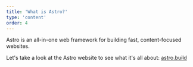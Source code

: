 ```yaml
---
title: 'What is Astro?'
type: 'content'
order: 4
---
```


Astro is an all-in-one web framework for building fast, content-focused websites.

Let's take a look at the Astro website to see what it's all about: <a href="https://astro.build" target="_blank">astro.build</a>
